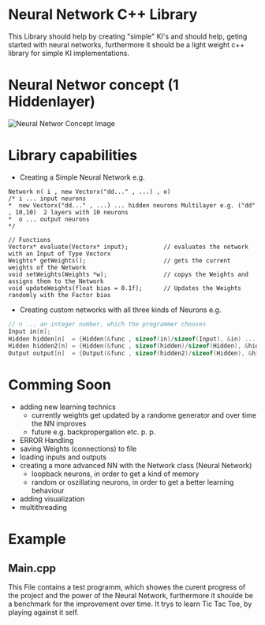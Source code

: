 # Neural Network C++ Library
This Library should help by creating "simple" KI's and should help, geting started with neural networks,
furthermore it should be a light weight c++ library for simple KI implementations.

# Neural Networ concept (1 Hiddenlayer)
![Neural Networ Concept Image](https://upload.wikimedia.org/wikipedia/commons/thumb/3/3d/Neural_network.svg/1920px-Neural_network.svg.png "Neural Networ Concept Image")

# Library capabilities
* Creating a Simple Neural Network e.g.
```
Network n( i , new Vectorx("dd..." , ...) , o)  
/* i ... input neurons
*  new Vectorx("dd..." , ...) ... hidden neurons Multilayer e.g. ("dd" , 10,10)  2 layers with 10 neurons
*  o ... output neurons 
*/

// Functions
Vectorx* evaluate(Vectorx* input);          // evaluates the network with an Input of Type Vectorx
Weights* getWeights();                      // gets the current weights of the Network
void setWeights(Weights *w);                // copys the Weights and assigns them to the Network
void updateWeights(float bias = 0.1f);      // Updates the Weights randomly with the Factor bias
```

* Creating custom networks with all three kinds of Neurons e.g.
```c++
// n ... an integer number, which the programmer chooses
Input in[n];
Hidden hidden[n]  = {Hidden(&func , sizeof(in)/sizeof(Input), &in) ... }
Hidden hidden2[n] = {Hidden(&func , sizeof(hidden)/sizeof(Hidden), &hidden) ... }
Output output[n]  = {Output(&func , sizeof(hidden2)/sizeof(Hidden), &hidden2) ... }
```

# Comming Soon
* adding new learning technics
  * currently weights get updated by a randome generator and over time the NN improves
  * future e.g. backpropergation etc. p. p.
 * ERROR Handling
* saving Weights (connections) to file
* loading inputs and outputs
* creating a more advanced NN with the Network class (Neural Network)
  * loopback neurons, in order to get a kind of memory
  * random or oszillating neurons, in order to get a better learning behaviour
* adding visualization
* multithreading

# Example
## Main.cpp
This File contains a test programm, which showes the curent progress of the project and the power of the Neural Network, 
furthermore it shoulde be a benchmark for the improvement over time.
It trys to learn Tic Tac Toe, by playing against it self.